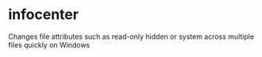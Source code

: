 # infocenter
Changes file attributes such as read-only hidden or system across multiple files quickly on Windows
